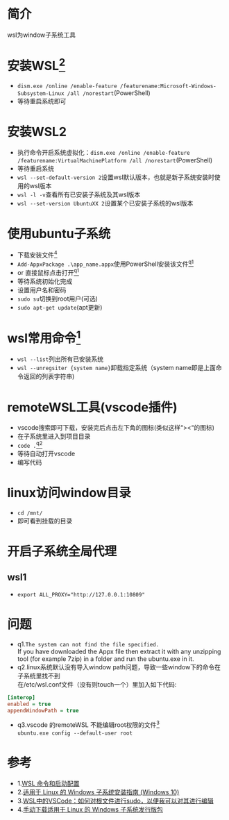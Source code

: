 # 简介
wsl为window子系统工具
# 安装WSL[<sup>2<sup/>](#ref2)
- `dism.exe /online /enable-feature /featurename:Microsoft-Windows-Subsystem-Linux /all /norestart`(PowerShell)
- 等待重启系统即可
# 安装WSL2
 - 执行命令开启系统虚拟化：`dism.exe /online /enable-feature /featurename:VirtualMachinePlatform /all /norestart`(PowerShell)
 - 等待重启系统
 - `wsl --set-default-version 2`设置wsl默认版本，也就是新子系统安装时使用的wsl版本
 - `wsl -l -v`查看所有已安装子系统及其wsl版本
 - `wsl --set-version UbuntuXX 2`设置某个已安装子系统的wsl版本
# 使用ubuntu子系统
- 下载安装文件[<sup>4<sup/>](#ref4)
- `Add-AppxPackage .\app_name.appx`使用PowerShell安装该文件[<sup>q1<sup/>](#q1)
- or 直接鼠标点击打开[<sup>q1<sup/>](#q1)
- 等待系统初始化完成
- 设置用户名和密码
- `sudo su`切换到root用户(可选)
- `sudo apt-get update`(apt更新)
# wsl常用命令[<sup>1<sup/>](#ref1)
- `wsl --list`列出所有已安装系统
- `wsl --unregsiter {system name}`卸载指定系统（system name即是上面命令返回的列表字符串)
 
# remoteWSL工具(vscode插件)
- vscode搜索即可下载，安装完后点击左下角的图标(类似这样“><“的图标)
- 在子系统里进入到项目目录
- `code .`[<sup>q2<sup/>](#q2)
- 等待自动打开vscode
- 编写代码
# linux访问window目录
 - `cd /mnt/`
 - 即可看到挂载的目录
 # 开启子系统全局代理
 ## wsl1
 - `export ALL_PROXY="http://127.0.0.1:10809"`
# 问题
- q1.`The system can not find the file specified.`<a id="q1"/> \
 If you have downloaded the Appx file then extract it with any unzipping tool (for example 7zip) in a folder and run the ubuntu.exe in it.
 - q2.linux系统默认没有导入window path问题，导致一些window下的命令在子系统里找不到<a id="q2"/> \
 在/etc/wsl.conf文件（没有则touch一个）里加入如下代码:
 ```ini
[interop]
enabled = true
appendWindowPath = true
 ```
 - q3.vscode 的remoteWSL 不能编辑root权限的文件[<sup>3<sup/>](#ref3) \
 `ubuntu.exe config --default-user root`
 # 参考
 - 1.[WSL 命令和启动配置](https://docs.microsoft.com/zh-cn/windows/wsl/wsl-config#set-wsl-launch-settings)<a id="ref1"/>
 - 2.[适用于 Linux 的 Windows 子系统安装指南 (Windows 10)](https://docs.microsoft.com/zh-cn/windows/wsl/install-win10)<a id="ref2"/>
 - 3.[WSL中的VSCode：如何对根文件进行sudo，以便我可以对其进行编辑](https://stackoverflow.com/questions/58980356/vscode-in-wsl-how-to-sudo-a-root-file-so-i-can-edit-it)<a id="ref3"/>
 - 4.[手动下载适用于 Linux 的 Windows 子系统发行版包](https://docs.microsoft.com/zh-cn/windows/wsl/install-manual)<a id="ref4"/>
